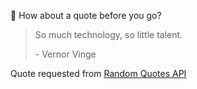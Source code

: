 📣 How about a quote before you go?

> So much technology, so little talent.
>
> <p>- Vernor Vinge</p>

Quote requested from [Random Quotes API](https://github.com/lukePeavey/quotable)
